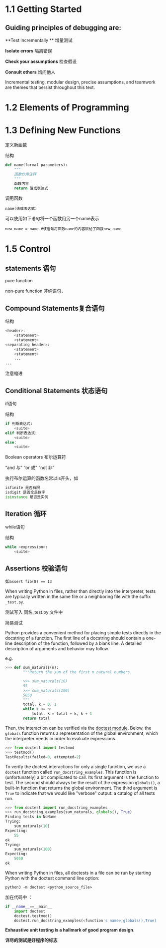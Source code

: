 # 1.1 Getting Started 

## Guiding principles of debugging are:

**Test incrementally **  增量测试

**Isolate errors**  隔离错误

**Check your assumptions**  检查假设

**Consult others** 询问他人

Incremental testing, modular design, precise assumptions, and teamwork are themes that persist throughout this text.

# 1.2 Elements of Programming



# 1.3 Defining New Functions

定义新函数

结构

```python
def name(formal parameters):
    """
    函数作用注释
    """
    函数内容
    return 值或表达式
```

调用函数

`name(值或表达式)`

可以使用如下语句将一个函数用另一个name表示

`new_name = name #该语句将函数name的内容赋给了函数new_name`

# 1.5 Control

## statements 语句

pure function

non-pure function 非纯语句，

## Compound Statements复合语句

结构

```python
<header>:
	<statement>
	<statement>
<separating header>:
	<statement>
	<statement>
	...
...
```

  注意缩进

## Conditional Statements 状态语句

if语句

结构

```python
if 判断表达式:
	<suite>
elif 判断表达式:
    <suite>
else:
    <suite>
```

Boolean operators 布尔运算符

“and 与”  “or 或”  “not 非”

执行布尔运算的函数名常以is开头，如

```python
isfinite 是否有限
isdigit 是否全是数字
isinstance 是否是实例
```

## Iteration 循环

while语句

结构

```python
while <expression>:
    <suite>
```

## Assertions 校验语句

如`assert fib(8) == 13`

When writing Python in files, rather than directly into the interpreter, tests are typically written in the same file or a neighboring file with the suffix `_test.py`.

测试写入   同名_test.py   文件中 

简易测试

Python provides a convenient method for placing simple tests directly in the docstring of a function. The first line of a docstring should contain a one-line description of the function, followed by a blank line. A detailed description of arguments and behavior may follow. 

e.g.

```py
>>> def sum_naturals(n):
        """Return the sum of the first n natural numbers.

        >>> sum_naturals(10)
        55
        >>> sum_naturals(100)
        5050
        """
        total, k = 0, 1
        while k <= n:
            total, k = total + k, k + 1
        return total
```

Then, the interaction can be verified via the [doctest module](http://docs.python.org/py3k/library/doctest.html). Below, the `globals` function returns a representation of the global environment, which the interpreter needs in order to evaluate expressions.

```py
>>> from doctest import testmod
>>> testmod()
TestResults(failed=0, attempted=2)
```

To verify the doctest interactions for only a single function, we use a `doctest` function called `run_docstring_examples`. This function is (unfortunately) a bit complicated to call. Its first argument is the function to test. The second should always be the result of the expression `globals()`, a built-in function that returns the global environment. The third argument is `True` to indicate that we would like "verbose" output: a catalog of all tests run.

```py
>>> from doctest import run_docstring_examples
>>> run_docstring_examples(sum_naturals, globals(), True)
Finding tests in NoName
Trying:
    sum_naturals(10)
Expecting:
    55
ok
Trying:
    sum_naturals(100)
Expecting:
    5050
ok
```

When writing Python in files, all doctests in a file can be run by starting Python with the doctest command line option:

`python3 -m doctest <python_source_file>`

加在代码中 ：

```py
if __name__==__main__
	import doctest
    doctest.testmod()
    doctest.run_docstring_examples(<function's name>,globals(),True)
```



**Exhaustive unit testing is a hallmark of good program design.** 

**详尽的测试是好程序的标志**